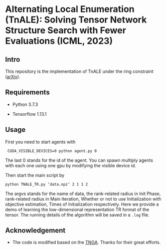 Alternating Local Enumeration (TnALE):
Solving Tensor Network Structure Search with Fewer Evaluations (ICML, 2023)
===================================

Intro
-------------------------------
This repository is the implementation of TnALE under the ring constraint ([arXiv](https://proceedings.mlr.press/v202/li23ar/li23ar.pdf)).



Requirements
----------------------
 * Python 3.7.3<br/>
 
 * Tensorflow 1.13.1
 
Usage
---------------------
First you need to start agents with

     CUDA_VISIBLE_DEVICES=0 python agent.py 0
     
The last 0 stands for the id of the agent. You can spawn multiply agents with each one using one gpu by modifying the visible device id. <br/>

Then start the main script by

    python TNALE_TR.py ‘data.npz’ 2 1 1 2

The argvs stands for the name of data, the rank-related radius in Init Phase, rank-related radius in Main Iteration, Whether or not to use Initialization with objective estimation, Times of Initialization respectively. Here we provide a demo of learning the low-dimensional representation TR format of the tensor. The running details of the algorithm will be saved in a `.log` file.

Acknowledgement
-------------------------
 * The code is modified based on the [TNGA](https://github.com/minogame/icml2020-TNGA). Thanks for their great efforts.
